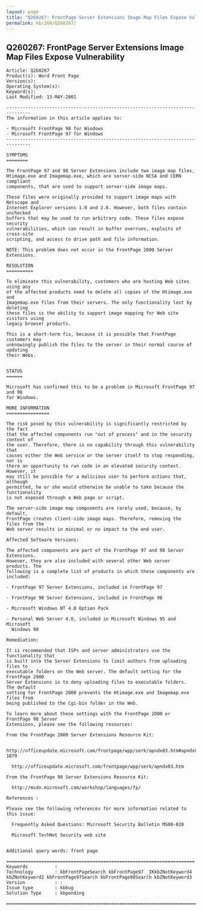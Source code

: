 ```yaml
---
layout: page
title: "Q260267: FrontPage Server Extensions Image Map Files Expose Vulnerability"
permalink: kb/260/Q260267/
---
```


## Q260267: FrontPage Server Extensions Image Map Files Expose Vulnerability

	Article: Q260267
	Product(s): Word Front Page
	Version(s): 
	Operating System(s): 
	Keyword(s): 
	Last Modified: 13-MAY-2001
	
	-------------------------------------------------------------------------------
	The information in this article applies to:
	
	- Microsoft FrontPage 98 for Windows 
	- Microsoft FrontPage 97 for Windows 
	-------------------------------------------------------------------------------
	
	SYMPTOMS
	========
	
	The FrontPage 97 and 98 Server Extensions include two image map files,
	Htimage.exe and Imagemap.exe, which are server-side NCSA and CERN compliant
	components, that are used to support server-side image maps.
	
	These files were originally provided to support image maps with Netscape and
	Internet Explorer versions 1.0 and 2.0. However, both files contain unchecked
	buffers that may be used to run arbitrary code. These files expose security
	vulnerabilities, which can result in buffer overruns, exploits of cross-site
	scripting, and access to drive path and file information.
	
	NOTE: This problem does not occur in the FrontPage 2000 Server Extensions.
	
	RESOLUTION
	==========
	
	To eliminate this vulnerability, customers who are hosting Web sites using any
	of the affected products need to delete all copies of the Htimage.exe and
	Imagemap.exe files from their servers. The only functionality lost by deleting
	these files is the ability to support image mapping for Web site visitors using
	legacy browser products.
	
	This is a short-term fix, because it is possible that FrontPage customers may
	unknowingly publish the files to the server in their normal course of updating
	their Webs.
	
	
	STATUS
	======
	
	Microsoft has confirmed this to be a problem in Microsoft FrontPage 97 and 98
	for Windows.
	
	MORE INFORMATION
	================
	
	The risk posed by this vulnerability is significantly restricted by the fact
	that the affected components run "out of process" and in the security context of
	the user. Therefore, there is no capability through this vulnerability that
	causes either the Web service or the server itself to stop responding, nor is
	there an opportunity to run code in an elevated security context. However, it
	may still be possible for a malicious user to perform actions that, although
	permitted, he or she would otherwise be unable to take because the functionality
	is not exposed through a Web page or script.
	
	The server-side image map components are rarely used, because, by default,
	FrontPage creates client-side image maps. Therefore, removing the files from the
	Web server results in minimal or no impact to the end user.
	
	Affected Software Versions:
	
	The affected components are part of the FrontPage 97 and 98 Server Extensions.
	However, they are also included with several other Web server products. The
	following is a complete list of products in which these components are
	included:
	
	- FrontPage 97 Server Extensions, included in FrontPage 97
	
	- FrontPage 98 Server Extensions, included in FrontPage 98
	
	- Microsoft Windows NT 4.0 Option Pack
	
	- Personal Web Server 4.0, included in Microsoft Windows 95 and Microsoft
	  Windows 98
	
	Remediation:
	
	It is recommended that ISPs and server administrators use the functionality that
	is built into the Server Extensions to limit authors from uploading files to
	executable folders on the Web server. The default setting for the FrontPage 2000
	Server Extensions is to deny uploading files to executable folders. The default
	setting for FrontPage 2000 prevents the Htimage.exe and Imagemap.exe files from
	being published to the Cgi-bin folder in the Web.
	
	To learn more about these settings with the FrontPage 2000 or FrontPage 98 Server
	Extensions, please see the following resources:
	
	From the FrontPage 2000 Server Extensions Resource Kit:
	
	  http://officeupdate.microsoft.com/frontpage/wpp/serk/apndx03.htm#apndx03.doc-1079
	
	  http://officeupdate.microsoft.com/frontpage/wpp/serk/apndx03.htm
	
	From the FrontPage 98 Server Extensions Resource Kit:
	
	  http://msdn.microsoft.com/workshop/languages/fp/
	
	References :
	
	Please see the following references for more information related to this issue:
	
	  Frequently Asked Questions: Microsoft Security Bulletin MS00-028
	
	  Microsoft TechNet Security web site
	
	
	Additional query words: front page
	
	======================================================================
	Keywords          :  
	Technology        : kbFrontPageSearch kbFrontPage97 _IKkbZNotKeyword4 kbZNotKeyword2 kbFrontPage97Search kbFrontPage98Search kbZNotKeyword3
	Version           : :
	Issue type        : kbbug
	Solution Type     : kbpending
	
	=============================================================================
	
